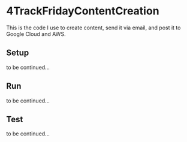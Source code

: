 # 4TrackFridayContentCreation

This is the code I use to create content, send it via email, and post it to Google Cloud and AWS.

## Setup

to be continued...

## Run

to be continued...

## Test

to be continued...
